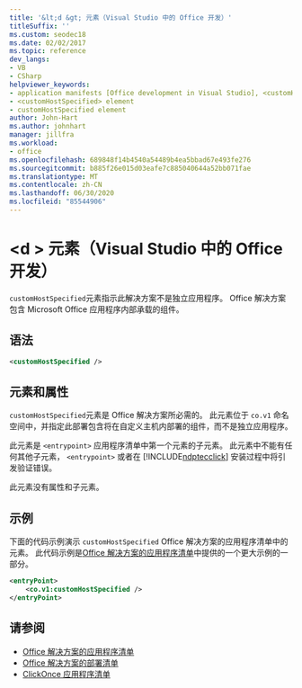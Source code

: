 ```yaml
---
title: '&lt;d &gt; 元素（Visual Studio 中的 Office 开发）'
titleSuffix: ''
ms.custom: seodec18
ms.date: 02/02/2017
ms.topic: reference
dev_langs:
- VB
- CSharp
helpviewer_keywords:
- application manifests [Office development in Visual Studio], <customHostSpecified> element
- <customHostSpecified> element
- customHostSpecified element
author: John-Hart
ms.author: johnhart
manager: jillfra
ms.workload:
- office
ms.openlocfilehash: 689848f14b4540a54489b4ea5bbad67e493fe276
ms.sourcegitcommit: b885f26e015d03eafe7c885040644a52bb071fae
ms.translationtype: MT
ms.contentlocale: zh-CN
ms.lasthandoff: 06/30/2020
ms.locfileid: "85544906"
---
```

# <a name="ltcustomhostspecifiedgt-element-office-development-in-visual-studio"></a>&lt;d &gt; 元素（Visual Studio 中的 Office 开发）
  `customHostSpecified`元素指示此解决方案不是独立应用程序。 Office 解决方案包含 Microsoft Office 应用程序内部承载的组件。

## <a name="syntax"></a>语法

```xml
<customHostSpecified />
```

## <a name="elements-and-attributes"></a>元素和属性
 `customHostSpecified`元素是 Office 解决方案所必需的。 此元素位于 `co.v1` 命名空间中，并指定此部署包含将在自定义主机内部署的组件，而不是独立应用程序。

 此元素是 `<entrypoint>` 应用程序清单中第一个元素的子元素。 此元素中不能有任何其他子元素， `<entrypoint>` 或者在 [!INCLUDE[ndptecclick](../vsto/includes/ndptecclick-md.md)] 安装过程中将引发验证错误。

 此元素没有属性和子元素。

## <a name="example"></a>示例
 下面的代码示例演示 `customHostSpecified` Office 解决方案的应用程序清单中的元素。 此代码示例是[Office 解决方案的应用程序清单](../vsto/application-manifests-for-office-solutions.md)中提供的一个更大示例的一部分。

```xml
<entryPoint>
    <co.v1:customHostSpecified />
</entryPoint>
```

## <a name="see-also"></a>请参阅

- [Office 解决方案的应用程序清单](../vsto/application-manifests-for-office-solutions.md)
- [Office 解决方案的部署清单](../vsto/deployment-manifests-for-office-solutions.md)
- [ClickOnce 应用程序清单](../deployment/clickonce-application-manifest.md)